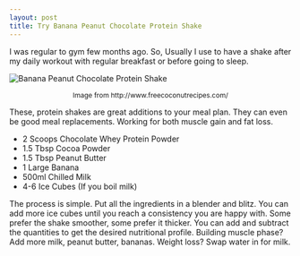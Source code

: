 ```yaml
---
layout: post
title: Try Banana Peanut Chocolate Protein Shake
---
```


I was regular to gym few months ago. So, Usually I use to have a shake after my daily workout with regular breakfast or before going to sleep.

![Banana Peanut Chocolate Protein Shake](https://lh4.googleusercontent.com/-0OH-9VbyPzI/UvnDBFcW-jI/AAAAAAAABLI/aGAz1uloaBM/s0-I/protein_shake.jpg)


<div style="text-align: center; font-size: 12px;" class="muted">Image from http://www.freecoconutrecipes.com/</div>


These, protein shakes are great additions to your meal plan. They can even be good meal replacements. Working for both muscle gain and fat loss.

* 2 Scoops Chocolate Whey Protein Powder
* 1.5 Tbsp Cocoa Powder
* 1.5 Tbsp Peanut Butter
* 1 Large Banana
* 500ml Chilled Milk
* 4-6 Ice Cubes (If you boil milk)

The process is simple. Put all the ingredients in a blender and blitz. You can add more ice cubes until you reach a consistency you are happy with. Some prefer the shake smoother, some prefer it thicker. You can add and subtract the quantities to get the desired nutritional profile. Building muscle phase? Add more milk, peanut butter, bananas. Weight loss? Swap water in for milk.

